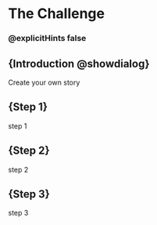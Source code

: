# The Challenge

### @explicitHints false

## {Introduction @showdialog}

Create your own story

## {Step 1}
step 1 

## {Step 2}
step 2

## {Step 3}
step 3